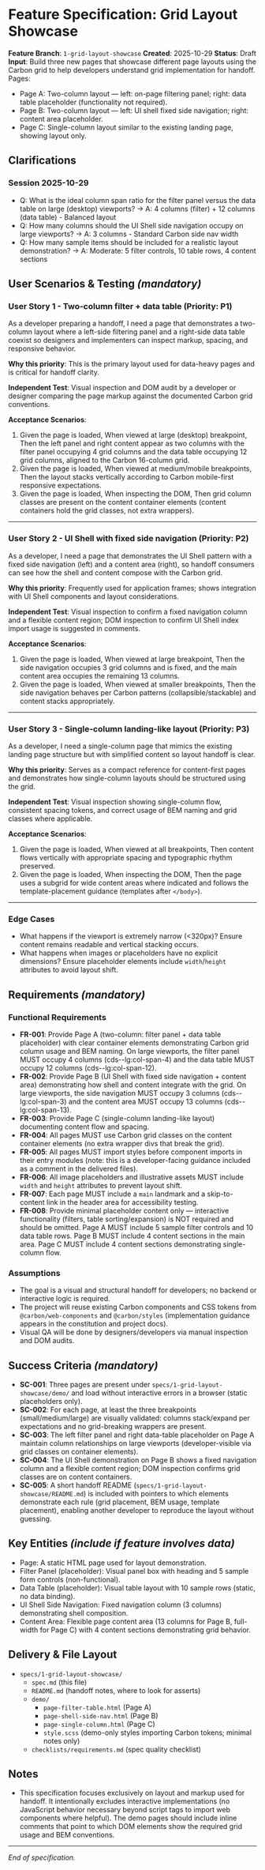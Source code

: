 # Feature Specification: Grid Layout Showcase

**Feature Branch**: `1-grid-layout-showcase` **Created**: 2025-10-29 **Status**: Draft **Input**: Build three new pages
that showcase different page layouts using the Carbon grid to help developers understand grid implementation for
handoff. Pages:

- Page A: Two-column layout — left: on-page filtering panel; right: data table placeholder (functionality not required).
- Page B: Two-column layout — left: UI shell fixed side navigation; right: content area placeholder.
- Page C: Single-column layout similar to the existing landing page, showing layout only.

## Clarifications

### Session 2025-10-29

- Q: What is the ideal column span ratio for the filter panel versus the data table on large (desktop) viewports? → A: 4
  columns (filter) + 12 columns (data table) - Balanced layout
- Q: How many columns should the UI Shell side navigation occupy on large viewports? → A: 3 columns - Standard Carbon
  side nav width
- Q: How many sample items should be included for a realistic layout demonstration? → A: Moderate: 5 filter controls, 10
  table rows, 4 content sections

## User Scenarios & Testing _(mandatory)_

### User Story 1 - Two-column filter + data table (Priority: P1)

As a developer preparing a handoff, I need a page that demonstrates a two-column layout where a left-side filtering
panel and a right-side data table coexist so designers and implementers can inspect markup, spacing, and responsive
behavior.

**Why this priority**: This is the primary layout used for data-heavy pages and is critical for handoff clarity.

**Independent Test**: Visual inspection and DOM audit by a developer or designer comparing the page markup against the
documented Carbon grid conventions.

**Acceptance Scenarios**:

1. Given the page is loaded, When viewed at large (desktop) breakpoint, Then the left panel and right content appear as
   two columns with the filter panel occupying 4 grid columns and the data table occupying 12 grid columns, aligned to
   the Carbon 16-column grid.
2. Given the page is loaded, When viewed at medium/mobile breakpoints, Then the layout stacks vertically according to
   Carbon mobile-first responsive expectations.
3. Given the page is loaded, When inspecting the DOM, Then grid column classes are present on the content container
   elements (content containers hold the grid classes, not extra wrappers).

---

### User Story 2 - UI Shell with fixed side navigation (Priority: P2)

As a developer, I need a page that demonstrates the UI Shell pattern with a fixed side navigation (left) and a content
area (right), so handoff consumers can see how the shell and content compose with the Carbon grid.

**Why this priority**: Frequently used for application frames; shows integration with UI Shell components and layout
considerations.

**Independent Test**: Visual inspection to confirm a fixed navigation column and a flexible content region; DOM
inspection to confirm UI Shell index import usage is suggested in comments.

**Acceptance Scenarios**:

1. Given the page is loaded, When viewed at large breakpoint, Then the side navigation occupies 3 grid columns and is
   fixed, and the main content area occupies the remaining 13 columns.
2. Given the page is loaded, When viewed at smaller breakpoints, Then the side navigation behaves per Carbon patterns
   (collapsible/stackable) and content stacks appropriately.

---

### User Story 3 - Single-column landing-like layout (Priority: P3)

As a developer, I need a single-column page that mimics the existing landing page structure but with simplified content
so layout handoff is clear.

**Why this priority**: Serves as a compact reference for content-first pages and demonstrates how single-column layouts
should be structured using the grid.

**Independent Test**: Visual inspection showing single-column flow, consistent spacing tokens, and correct usage of BEM
naming and grid classes where applicable.

**Acceptance Scenarios**:

1. Given the page is loaded, When viewed at all breakpoints, Then content flows vertically with appropriate spacing and
   typographic rhythm preserved.
2. Given the page is loaded, When inspecting the DOM, Then the page uses a subgrid for wide content areas where
   indicated and follows the template-placement guidance (templates after `</body>`).

---

### Edge Cases

- What happens if the viewport is extremely narrow (<320px)? Ensure content remains readable and vertical stacking
  occurs.
- What happens when images or placeholders have no explicit dimensions? Ensure placeholder elements include
  `width`/`height` attributes to avoid layout shift.

## Requirements _(mandatory)_

### Functional Requirements

- **FR-001**: Provide Page A (two-column: filter panel + data table placeholder) with clear container elements
  demonstrating Carbon grid column usage and BEM naming. On large viewports, the filter panel MUST occupy 4 columns
  (cds--lg:col-span-4) and the data table MUST occupy 12 columns (cds--lg:col-span-12).
- **FR-002**: Provide Page B (UI Shell with fixed side navigation + content area) demonstrating how shell and content
  integrate with the grid. On large viewports, the side navigation MUST occupy 3 columns (cds--lg:col-span-3) and the
  content area MUST occupy 13 columns (cds--lg:col-span-13).
- **FR-003**: Provide Page C (single-column landing-like layout) documenting content flow and spacing.
- **FR-004**: All pages MUST use Carbon grid classes on the content container elements (no extra wrapper divs that break
  the grid).
- **FR-005**: All pages MUST import styles before component imports in their entry modules (note: this is a
  developer-facing guidance included as a comment in the delivered files).
- **FR-006**: All image placeholders and illustrative assets MUST include `width` and `height` attributes to prevent
  layout shift.
- **FR-007**: Each page MUST include a `main` landmark and a skip-to-content link in the header area for accessibility
  testing.
- **FR-008**: Provide minimal placeholder content only — interactive functionality (filters, table sorting/expansion) is
  NOT required and should be omitted. Page A MUST include 5 sample filter controls and 10 data table rows. Page B MUST
  include 4 content sections in the main area. Page C MUST include 4 content sections demonstrating single-column flow.

### Assumptions

- The goal is a visual and structural handoff for developers; no backend or interactive logic is required.
- The project will reuse existing Carbon components and CSS tokens from `@carbon/web-components` and `@carbon/styles`
  (implementation guidance appears in the constitution and project docs).
- Visual QA will be done by designers/developers via manual inspection and DOM audits.

## Success Criteria _(mandatory)_

- **SC-001**: Three pages are present under `specs/1-grid-layout-showcase/demo/` and load without interactive errors in
  a browser (static placeholders only).
- **SC-002**: For each page, at least the three breakpoints (small/medium/large) are visually validated: columns
  stack/expand per expectations and no grid-breaking wrappers are present.
- **SC-003**: The left filter panel and right data-table placeholder on Page A maintain column relationships on large
  viewports (developer-visible via grid classes on container elements).
- **SC-004**: The UI Shell demonstration on Page B shows a fixed navigation column and a flexible content region; DOM
  inspection confirms grid classes are on content containers.
- **SC-005**: A short handoff README (`specs/1-grid-layout-showcase/README.md`) is included with pointers to which
  elements demonstrate each rule (grid placement, BEM usage, template placement), enabling another developer to
  reproduce the layout without guessing.

## Key Entities _(include if feature involves data)_

- Page: A static HTML page used for layout demonstration.
- Filter Panel (placeholder): Visual panel box with heading and 5 sample form controls (non-functional).
- Data Table (placeholder): Visual table layout with 10 sample rows (static, no data binding).
- UI Shell Side Navigation: Fixed navigation column (3 columns) demonstrating shell composition.
- Content Area: Flexible page content area (13 columns for Page B, full-width for Page C) with 4 content sections
  demonstrating grid behavior.

## Delivery & File Layout

- `specs/1-grid-layout-showcase/`
  - `spec.md` (this file)
  - `README.md` (handoff notes, where to look for asserts)
  - `demo/`
    - `page-filter-table.html` (Page A)
    - `page-shell-side-nav.html` (Page B)
    - `page-single-column.html` (Page C)
    - `style.scss` (demo-only styles importing Carbon tokens; minimal notes only)
  - `checklists/requirements.md` (spec quality checklist)

## Notes

- This specification focuses exclusively on layout and markup used for handoff. It intentionally excludes interactive
  implementations (no JavaScript behavior necessary beyond script tags to import web components where helpful). The demo
  pages should include inline comments that point to which DOM elements show the required grid usage and BEM
  conventions.

---

_End of specification._
